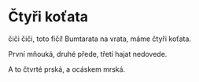 # Čtyři koťata
čiči čiči, toto fičí!
Bumtarata na vrata,
máme čtyři koťata.

První mňouká,
druhé přede,
třetí hajat nedovede.

A to čtvrté prská,
a ocáskem mrská.
